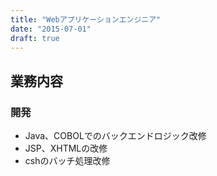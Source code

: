 ```yaml
---
title: "Webアプリケーションエンジニア"
date: "2015-07-01"
draft: true
---
```


## 業務内容
### 開発
- Java、COBOLでのバックエンドロジック改修
- JSP、XHTMLの改修
- cshのバッチ処理改修
